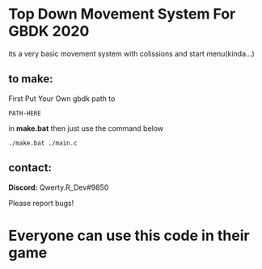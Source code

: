 # Top Down Movement System For GBDK 2020
its a very basic movement system with colissions and start menu(kinda...)

## to make:
First Put Your Own gbdk path to
```
PATH-HERE
```
in **make.bat**
then just use the command below
```
./make.bat ./main.c
```

## contact:
**Discord:** Qwerty.R_Dev#9850

Please report bugs!

# Everyone can use this code in their game
